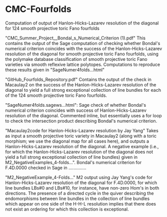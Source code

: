 # CMC-Fourfolds
Computation of output of Hanlon-Hicks-Lazarev resolution of the diagonal for 124 smooth projective toric Fano fourfolds 


"CMC_Summer_Project__Bondal_s_Numerical_Criterion (1).pdf"
This contains the output of the Sage computation of checking whether Bondal's numerical criterion coincides with the success of the Hanlon-Hicks-Lazarev resolution of the diagonal for smooth projective toric Fano fourfolds, using the polymake database classification of smooth projective toric Fano varieties via smooth reflexive lattice polytopes. Computations to reproduce these results given in "SageNumer4folds...html"

"GitHub_Fourfolds_Repository.pdf" Contains the output of the check in Macaulay2 on the success of the Hanlon-Hicks-Lazarev resolution of the diagonal to yield a full strong exceptional collection of line bundles for each of the 124 smooth projective toric Fano fourfolds. 

"SageNumer4folds.sagews...html": Sage check of whether Bondal's numerical criterion coincides with success of Hanlon-Hicks-Lazarev resolution of the diagonal. Commented inline, but essentially uses a for loop to check the intersection product describing Bondal's numerical criterion. 

"Macaulay2code for Hanlon-Hicks-Lazarev resolution by Jay Yang" Takes as input a smooth projective toric variety in Macaulay2 (along with a toric morphism; we use the diagonal map for all cases here), and outputs a Hanlon-Hicks-Lazarev resolution of the diagonal. A negative example (i.e., for which the Hanlon-Hicks-Lazarev resolution of the diagonal does not yield a full strong exceptional collection of line bundles) given in M2_NegativeExamples_4-folds...". Bondal's numerical criterion for F.4D.0000 checked in Sage in .............. 




"M2_NegativeExample_4-Folds..." M2 output using Jay Yang's code for Hanlon-Hicks-Lazarev resolution of the diagonal for F.4D.0000, for which line bundles LBs#0 and LBs#10, for instance, have non-zero Hom's in both directions. The presence of a directed cycle in the quiver describing the endomorphisms between line bundles in the collection of line bundles which appear on one side of the H-H-L resolution implies that there does not exist an ordering for which this collection is exceptional. 







